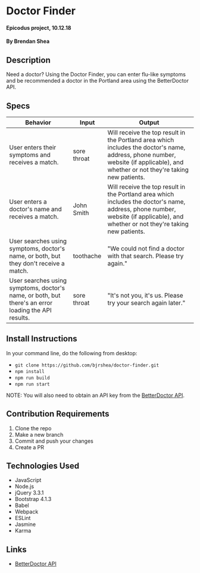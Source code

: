 # Doctor Finder

#### Epicodus project, 10.12.18

#### By Brendan Shea

## Description

Need a doctor? Using the Doctor Finder, you can enter flu-like symptoms and be recommended a doctor in the Portland area using the BetterDoctor API.

## Specs

| Behavior | Input | Output |
|----------|-------|--------|
| User enters their symptoms and receives a match. | sore throat | Will receive the top result in the Portland area which includes the doctor's name, address, phone number, website (if applicable), and whether or not they're taking new patients. |
| User enters a doctor's name and receives a match. | John Smith | Will receive the top result in the Portland area which includes the doctor's name, address, phone number, website (if applicable), and whether or not they're taking new patients. |
| User searches using symptoms, doctor's name, or both, but they don't receive a match. | toothache | "We could not find a doctor with that search. Please try again." |
| User searches using symptoms, doctor's name, or both, but there's an error loading the API results. | sore throat | "It's not you, it's us. Please try your search again later." |

## Install Instructions

In your command line, do the following from desktop:

* `git clone https://github.com/bjrshea/doctor-finder.git`
* `npm install`
* `npm run build`
* `npm run start`

NOTE: You will also need to obtain an API key from the [BetterDoctor API](https://developer.betterdoctor.com/).

## Contribution Requirements

1. Clone the repo
1. Make a new branch
1. Commit and push your changes
1. Create a PR

## Technologies Used

* JavaScript
* Node.js
* jQuery 3.3.1
* Bootstrap 4.1.3
* Babel
* Webpack
* ESLint
* Jasmine
* Karma

## Links

* [BetterDoctor API](https://developer.betterdoctor.com/)
